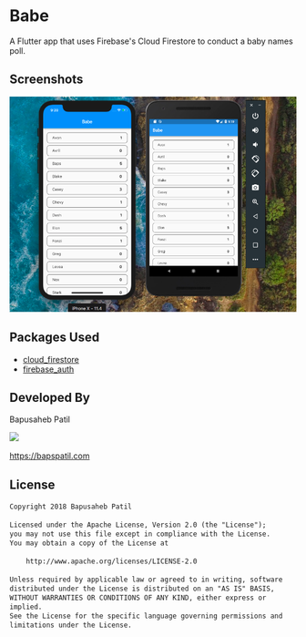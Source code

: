 
# Babe

A Flutter app that uses Firebase's Cloud Firestore to conduct a baby names poll.

## Screenshots

<img src="./design/screen0.png">

## Packages Used

* [cloud_firestore](https://pub.dartlang.org/packages/cloud_firestore)
* [firebase_auth](https://pub.dartlang.org/packages/firebase_auth)

## Developed By

Bapusaheb Patil

<img src="https://github.com/bapspatil.png" width="20%">

https://bapspatil.com

## License

    Copyright 2018 Bapusaheb Patil

    Licensed under the Apache License, Version 2.0 (the "License");
    you may not use this file except in compliance with the License.
    You may obtain a copy of the License at

        http://www.apache.org/licenses/LICENSE-2.0

    Unless required by applicable law or agreed to in writing, software
    distributed under the License is distributed on an "AS IS" BASIS,
    WITHOUT WARRANTIES OR CONDITIONS OF ANY KIND, either express or implied.
    See the License for the specific language governing permissions and
    limitations under the License.
